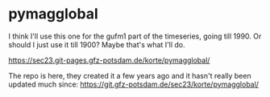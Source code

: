 # pymagglobal

I think I'll use this one for the gufm1 part of the timeseries, going till 1990. Or should I just use it till 1900? Maybe that's what I'll do.

https://sec23.git-pages.gfz-potsdam.de/korte/pymagglobal/

The repo is here, they created it a few years ago and it hasn't really been updated much since: https://git.gfz-potsdam.de/sec23/korte/pymagglobal/

